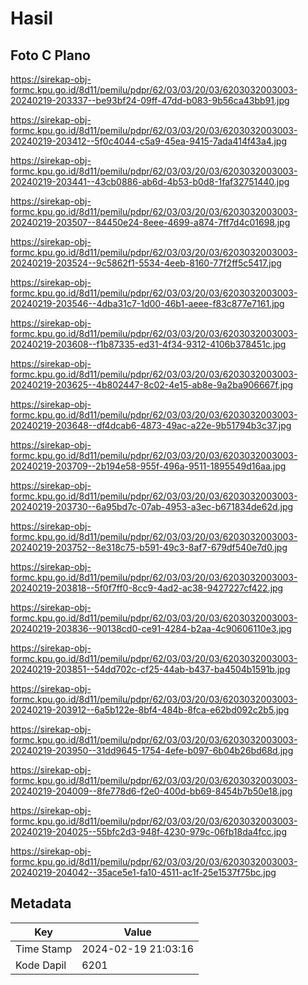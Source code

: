 # Hasil

## Foto C Plano

https://sirekap-obj-formc.kpu.go.id/8d11/pemilu/pdpr/62/03/03/20/03/6203032003003-20240219-203337--be93bf24-09ff-47dd-b083-9b56ca43bb91.jpg

https://sirekap-obj-formc.kpu.go.id/8d11/pemilu/pdpr/62/03/03/20/03/6203032003003-20240219-203412--5f0c4044-c5a9-45ea-9415-7ada414f43a4.jpg

https://sirekap-obj-formc.kpu.go.id/8d11/pemilu/pdpr/62/03/03/20/03/6203032003003-20240219-203441--43cb0886-ab6d-4b53-b0d8-1faf32751440.jpg

https://sirekap-obj-formc.kpu.go.id/8d11/pemilu/pdpr/62/03/03/20/03/6203032003003-20240219-203507--84450e24-8eee-4699-a874-7ff7d4c01698.jpg

https://sirekap-obj-formc.kpu.go.id/8d11/pemilu/pdpr/62/03/03/20/03/6203032003003-20240219-203524--9c5862f1-5534-4eeb-8160-77f2ff5c5417.jpg

https://sirekap-obj-formc.kpu.go.id/8d11/pemilu/pdpr/62/03/03/20/03/6203032003003-20240219-203546--4dba31c7-1d00-46b1-aeee-f83c877e7161.jpg

https://sirekap-obj-formc.kpu.go.id/8d11/pemilu/pdpr/62/03/03/20/03/6203032003003-20240219-203608--f1b87335-ed31-4f34-9312-4106b378451c.jpg

https://sirekap-obj-formc.kpu.go.id/8d11/pemilu/pdpr/62/03/03/20/03/6203032003003-20240219-203625--4b802447-8c02-4e15-ab8e-9a2ba906667f.jpg

https://sirekap-obj-formc.kpu.go.id/8d11/pemilu/pdpr/62/03/03/20/03/6203032003003-20240219-203648--df4dcab6-4873-49ac-a22e-9b51794b3c37.jpg

https://sirekap-obj-formc.kpu.go.id/8d11/pemilu/pdpr/62/03/03/20/03/6203032003003-20240219-203709--2b194e58-955f-496a-9511-1895549d16aa.jpg

https://sirekap-obj-formc.kpu.go.id/8d11/pemilu/pdpr/62/03/03/20/03/6203032003003-20240219-203730--6a95bd7c-07ab-4953-a3ec-b671834de62d.jpg

https://sirekap-obj-formc.kpu.go.id/8d11/pemilu/pdpr/62/03/03/20/03/6203032003003-20240219-203752--8e318c75-b591-49c3-8af7-679df540e7d0.jpg

https://sirekap-obj-formc.kpu.go.id/8d11/pemilu/pdpr/62/03/03/20/03/6203032003003-20240219-203818--5f0f7ff0-8cc9-4ad2-ac38-9427227cf422.jpg

https://sirekap-obj-formc.kpu.go.id/8d11/pemilu/pdpr/62/03/03/20/03/6203032003003-20240219-203836--90138cd0-ce91-4284-b2aa-4c90606110e3.jpg

https://sirekap-obj-formc.kpu.go.id/8d11/pemilu/pdpr/62/03/03/20/03/6203032003003-20240219-203851--54dd702c-cf25-44ab-b437-ba4504b1591b.jpg

https://sirekap-obj-formc.kpu.go.id/8d11/pemilu/pdpr/62/03/03/20/03/6203032003003-20240219-203912--6a5b122e-8bf4-484b-8fca-e62bd092c2b5.jpg

https://sirekap-obj-formc.kpu.go.id/8d11/pemilu/pdpr/62/03/03/20/03/6203032003003-20240219-203950--31dd9645-1754-4efe-b097-6b04b26bd68d.jpg

https://sirekap-obj-formc.kpu.go.id/8d11/pemilu/pdpr/62/03/03/20/03/6203032003003-20240219-204009--8fe778d6-f2e0-400d-bb69-8454b7b50e18.jpg

https://sirekap-obj-formc.kpu.go.id/8d11/pemilu/pdpr/62/03/03/20/03/6203032003003-20240219-204025--55bfc2d3-948f-4230-979c-06fb18da4fcc.jpg

https://sirekap-obj-formc.kpu.go.id/8d11/pemilu/pdpr/62/03/03/20/03/6203032003003-20240219-204042--35ace5e1-fa10-4511-ac1f-25e1537f75bc.jpg


## Metadata

| Key        | Value               |
| ---------- | ------------------- |
| Time Stamp | 2024-02-19 21:03:16 |
| Kode Dapil | 6201                |



